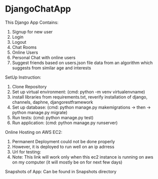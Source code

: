 # DjangoChatApp

This Django App Contains:
1. Signup for new user
2. Login
3. Logout
4. Chat Rooms
5. Online Users
6. Personal Chat with online users
7. Suggest friends based on users.json file data from an algorithm which suggests from similar age and interests


SetUp Instruction:
1. Clone Repository
2. Set up virtual environment: (cmd: python -m venv virtualenvname)
3. install libraries from requirements.txt, reverify installation of django, channels, daphne, djangorestframework
4. Set up database: (cmd: python manage.py makemigrations -> then -> python manage.py migrate)
5. Run tests: (cmd: python manage.py test)
6. Run application: (cmd: python manage.py runserver)


Online Hosting on AWS EC2:
1. Permanent Deployment could not be done properly
2. However, it is deployed to run well on an ip adrress
3. Url for testing: 
4. Note: This link will work only when this ec2 instance is running on aws on my computer (it will mostly be on for next few days)

Snapshots of App: Can be found in Snapshots directory
